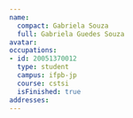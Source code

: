 ```yaml
---
name:
  compact: Gabriela Souza
  full: Gabriela Guedes Souza
avatar:
occupations:
- id: 20051370012
  type: student
  campus: ifpb-jp
  course: cstsi
  isFinished: true
addresses:
---
```

